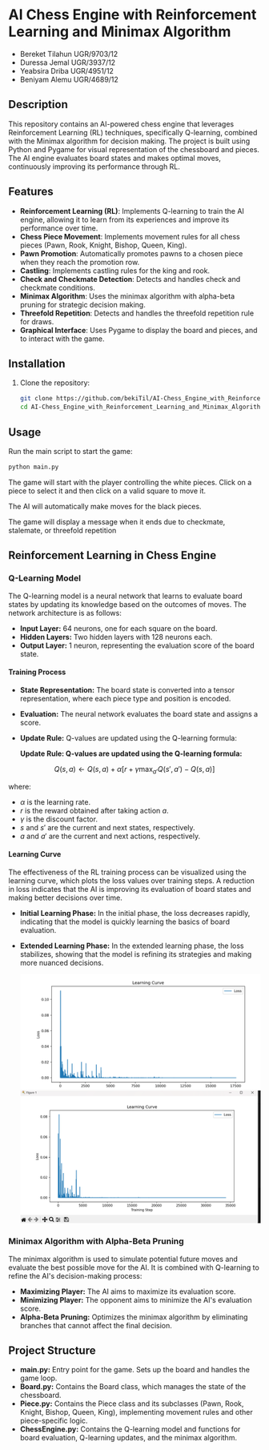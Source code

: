 # AI Chess Engine with Reinforcement Learning and Minimax Algorithm

- Bereket Tilahun UGR/9703/12
- Duressa Jemal UGR/3937/12
- Yeabsira Driba UGR/4951/12
- Beniyam Alemu UGR/4689/12


## Description

This repository contains an AI-powered chess engine that leverages Reinforcement Learning (RL) techniques, specifically Q-learning, combined with the Minimax algorithm for decision making. The project is built using Python and Pygame for visual representation of the chessboard and pieces. The AI engine evaluates board states and makes optimal moves, continuously improving its performance through RL.

## Features

- **Reinforcement Learning (RL)**: Implements Q-learning to train the AI engine, allowing it to learn from its experiences and improve its performance over time.
- **Chess Piece Movement**: Implements movement rules for all chess pieces (Pawn, Rook, Knight, Bishop, Queen, King).
- **Pawn Promotion**: Automatically promotes pawns to a chosen piece when they reach the promotion row.
- **Castling**: Implements castling rules for the king and rook.
- **Check and Checkmate Detection**: Detects and handles check and checkmate conditions.
- **Minimax Algorithm**: Uses the minimax algorithm with alpha-beta pruning for strategic decision making.
- **Threefold Repetition**: Detects and handles the threefold repetition rule for draws.
- **Graphical Interface**: Uses Pygame to display the board and pieces, and to interact with the game.

## Installation

1. Clone the repository:
   ```bash
   git clone https://github.com/bekiTil/AI-Chess_Engine_with_Reinforcement_Learning_and_Minimax_Algorithm.git
   cd AI-Chess_Engine_with_Reinforcement_Learning_and_Minimax_Algorithm
## Usage

Run the main script to start the game:

```bash
python main.py
```
The game will start with the player controlling the white pieces. Click on a piece to select it and then click on a valid square to move it.

The AI will automatically make moves for the black pieces.

The game will display a message when it ends due to checkmate, stalemate, or threefold repetition

## Reinforcement Learning in Chess Engine

### Q-Learning Model

The Q-learning model is a neural network that learns to evaluate board states by updating its knowledge based on the outcomes of moves. The network architecture is as follows:

- **Input Layer:** 64 neurons, one for each square on the board.
- **Hidden Layers:** Two hidden layers with 128 neurons each.
- **Output Layer:** 1 neuron, representing the evaluation score of the board state.

#### Training Process

- **State Representation:** The board state is converted into a tensor representation, where each piece type and position is encoded.
- **Evaluation:** The neural network evaluates the board state and assigns a score.
- **Update Rule:** Q-values are updated using the Q-learning formula:

   **Update Rule: Q-values are updated using the Q-learning formula:**


$$
Q(s,a) \leftarrow Q(s,a) + \alpha \left[ r + \gamma \max_{a'} Q(s',a') - Q(s,a) \right]
$$

where:
- $\alpha$ is the learning rate.
- $r$ is the reward obtained after taking action $a$.
- $\gamma$ is the discount factor.
- $s$ and $s'$ are the current and next states, respectively.
- $a$ and $a'$ are the current and next actions, respectively.



#### Learning Curve

The effectiveness of the RL training process can be visualized using the learning curve, which plots the loss values over training steps. A reduction in loss indicates that the AI is improving its evaluation of board states and making better decisions over time.

- **Initial Learning Phase:** In the initial phase, the loss decreases rapidly, indicating that the model is quickly learning the basics of board evaluation.
- **Extended Learning Phase:** In the extended learning phase, the loss stabilizes, showing that the model is refining its strategies and making more nuanced decisions.

  ![Visualization 1](https://github.com/bekiTil/AI-Chess_Engine_with_Reinforcement_Learning_and_Minimax_Algorithm/blob/main/Visualization1.png)
  ![Visualization 2](https://github.com/bekiTil/AI-Chess_Engine_with_Reinforcement_Learning_and_Minimax_Algorithm/blob/main/Visualization2.png )


### Minimax Algorithm with Alpha-Beta Pruning

The minimax algorithm is used to simulate potential future moves and evaluate the best possible move for the AI. It is combined with Q-learning to refine the AI's decision-making process:

- **Maximizing Player:** The AI aims to maximize its evaluation score.
- **Minimizing Player:** The opponent aims to minimize the AI's evaluation score.
- **Alpha-Beta Pruning:** Optimizes the minimax algorithm by eliminating branches that cannot affect the final decision.

## Project Structure

- **main.py:** Entry point for the game. Sets up the board and handles the game loop.
- **Board.py:** Contains the Board class, which manages the state of the chessboard.
- **Piece.py:** Contains the Piece class and its subclasses (Pawn, Rook, Knight, Bishop, Queen, King), implementing movement rules and other piece-specific logic.
- **ChessEngine.py:** Contains the Q-learning model and functions for board evaluation, Q-learning updates, and the minimax algorithm.



